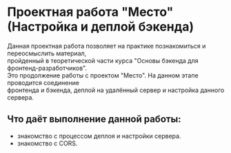 # Проектная работа "Место" (Настройка и деплой бэкенда)
Данная проектная работа позволяет на практике познакомиться и переосмыслить материал,  
пройденный в теоретической части курса "Основы бэкенда для фронтенд-разработчиков".  
Это продолжение работы с проектом "Место". На данном этапе проводится соединение  
фронтенда и бэкенда, деплой на удалённый сервер и настройка данного сервера.  
## Что даёт выполнение данной работы:
* знакомство с процессом деплоя и настройки сервера.  
* знакомство с CORS. 
